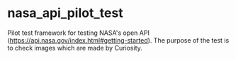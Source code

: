 # nasa_api_pilot_test
Pilot test framework for testing NASA's open API (https://api.nasa.gov/index.html#getting-started). The purpose of the test is to check images which are made by Curiosity.
